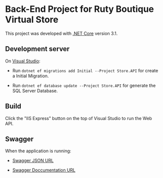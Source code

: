 ﻿# Back-End Project for Ruty Boutique Virtual Store

This project was developed with [.NET Core](https://docs.microsoft.com/pt-br/dotnet/core/whats-new/dotnet-core-3-1) version 3.1.

## Development server

On [Visual Studio](https://visualstudio.microsoft.com/pt-br/):

  - Run `dotnet ef migrations add Initial --Project Store.API` for create a Initial Migration. 

  - Run `dotnet ef database update --Project Store.API` for generate the SQL Server Database. 

## Build

Click the "IIS Express" button on the top of Visual Studio to run the Web API.

## Swagger

When the application is running:

- [Swagger JSON URL](https://localhost:44343/swagger/v1/swagger.json)

- [Swagger Doccumentation URL](https://localhost:44343/swagger)

